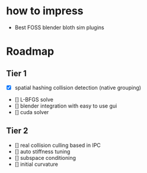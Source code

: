 # how to impress

- Best FOSS blender bloth sim plugins

# Roadmap

## Tier 1

- [x] spatial hashing collision detection (native grouping)
- [] L-BFGS solve 
- [] blender integration with easy to use gui
- [] cuda solver

## Tier 2

- [] real collision culling based in IPC
- [] auto stiffness tuning
- [] subspace conditioning
- [] initial curvature

